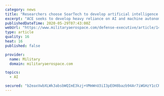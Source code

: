 ```yaml
---
category: news
title: "Researchers choose SoarTech to develop artificial intelligence (AI) for manned and unmanned dogfighting"
excerpt: "ACE seeks to develop heavy reliance on AI and machine autonomy in complex air combat maneuvering that involves manned and unmanned combat aircraft."
publishedDateTime: 2020-05-29T07:43:00Z
webUrl: "https://www.militaryaerospace.com/defense-executive/article/14176812/artificial-intelligence-ai-dogfighting-unmanned"
type: article
quality: 16
heat: 16
published: false

provider:
  name: Military
  domain: militaryaerospace.com

topics:
  - AI

secured: "b2eaxVwbXLWk3absbWQImE3kzj+VMmWnU3iI3pEOH8bazb94Ar7iWGHzY1cCRVceIei0EzvSyhHQ4v/HwU2e7iByJIUYJUIfFKWsV2InWJyhWvOocCEkAXV3fZZEHJfeVK2mA+kLwSabB/KzWb5+L+FmV5RtMxxL55Z+rPLII0xzF+hQShn220NqjgGBsNL0FB2SBjiNDL3AuSIjKJuB3SUyTLCFx5/ki2BTmE1zbA372DsXMoSovuvvBx62s52J4iTpC4537LAb08d0Ck8WDffHMbg2JJmUUU20JxAkRigX2Ndc7j8E7agfwgL5dntZvuMknuKDSLBppVZLrCQiYBPd06IlpN6UeMBXvjdOJV5Pr74W5T6IwMJ4iQE42gJiheAQAaJey/mjoMMzszJMPiHaCT12L3LiXXlKLup9ntKswpc9yq8q/uIYLs1GdBIRaD9r32+GGubiBkxpMMYAxIRadGROw4kGP4NinxSZyDU=;u79ETBzFnWlZDKD4jfbwTw=="
---
```


